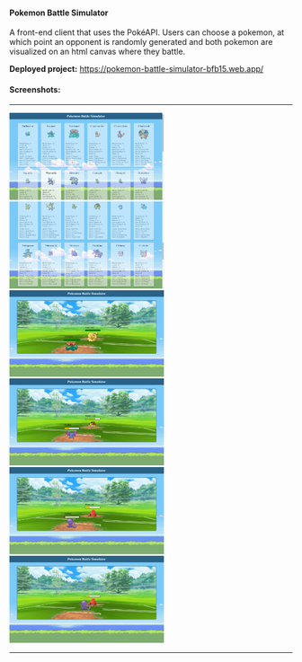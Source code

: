 #### Pokemon Battle Simulator

A front-end client that uses the PokéAPI. Users can choose a pokemon, at which point an opponent is randomly generated and both pokemon are visualized on an html canvas where they battle.

**Deployed project:**
https://pokemon-battle-simulator-bfb15.web.app/

#### Screenshots:

<hr>
<img src="./screenshots/01.pokemon-selection.png" alt="logo" width="275px" />
<img src="./screenshots/02.pokemon-selection.png" alt="logo" width="275px" />
<img src="./screenshots/01.pokemon-battle.png" alt="logo" width="275px" />
<img src="./screenshots/02.pokemon-battle.png" alt="logo" width="275px" />
<img src="./screenshots/03.pokemon-battle.png" alt="logo" width="275px" />
<img src="./screenshots/04.pokemon-battle.png" alt="logo" width="275px" />
<hr>
